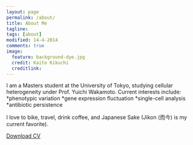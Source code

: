 ```yaml
---
layout: page
permalink: /about/
title: About Me
tagline: 
tags: [about]
modified: 14-4-2014
comments: true
image:
  feature: background-dye.jpg
  credit: Kaito Kikuchi
  creditlink: 
---
```


I am a Masters student at the University of Tokyo, studying cellular heterogeneity under Prof. Yuichi Wakamoto. 
Current interests include:
*phenotypic variation
*gene expression fluctuation
*single-cell analysis
*antibiotic persistence

I love to bike, travel, drink coffee, and Japanese Sake (Jikon (而今) is my current favorite).


<div markdown="0"><a href="{{ site.url }}/assets/pdf/cv.pdf" class="btn">Download CV</a></div>


